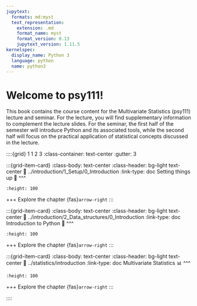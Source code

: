 ```yaml
---
jupytext:
  formats: md:myst
  text_representation:
    extension: .md
    format_name: myst
    format_version: 0.13
    jupytext_version: 1.11.5
kernelspec:
  display_name: Python 3
  language: python
  name: python3
---
```


# Welcome to psy111!

This book contains the course content for the Multivariate Statistics (psy111) lecture and seminar. For the lecture, you will find supplementary information to complement the lecture slides. For the seminar, the first half of the semester will introduce Python and its associated tools, while the second half will focus on the practical application of statistical concepts discussed in the lecture.


::::{grid} 1 1 2 3
:class-container: text-center
:gutter: 3

:::{grid-item-card}
:class-body: text-center
:class-header: bg-light text-center
:link: ../introduction/1_Setup/0_Introduction
:link-type: doc
Setting things up 🚀
^^^
```{image} https://encrypted-tbn0.gstatic.com/images?q=tbn:ANd9GcS9E5HZlsBUfIyQdZy53DBNd5c9aIxECWdFww&s
:height: 100
```
+++
Explore the chapter {fas}`arrow-right`
:::

:::{grid-item-card}
:class-body: text-center
:class-header: bg-light text-center
:link: ../introduction/2_Data_structures/0_Introduction
:link-type: doc
Introduction to Python 🐍
^^^
```{image} https://i.pinimg.com/originals/82/a2/18/82a2188c985ce75402ae44fc43fe7e5e.png
:height: 100
```
+++
Explore the chapter {fas}`arrow-right`
:::

:::{grid-item-card}
:class-body: text-center
:class-header: bg-light text-center
:link: ../statistics/introduction
:link-type: doc
Multivariate Statistics 📊
^^^
```{image} https://thumbs.dreamstime.com/b/statistics-linear-icon-modern-outline-logo-concept-o-white-background-business-analytics-collection-suitable-use-133515482.jpg
:height: 100
```
+++
Explore the chapter {fas}`arrow-right`
:::

::::